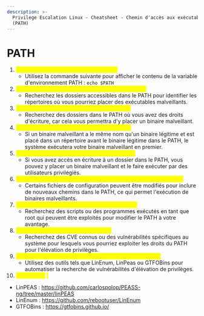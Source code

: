 ```yaml
---
description: >-
  Privilege Escalation Linux - Cheatsheet - Chemin d'accès aux exécutables
  (PATH)
---
```


# PATH

1. <mark style="color:yellow;">Vérification des droits d'accès au PATH :</mark>
   * Utilisez la commande suivante pour afficher le contenu de la variable d'environnement PATH : `echo $PATH`
2. <mark style="color:yellow;">Vérification des dossiers accessibles dans le PATH :</mark>
   * Recherchez les dossiers accessibles dans le PATH pour identifier les répertoires où vous pourriez placer des exécutables malveillants.
3. <mark style="color:yellow;">Recherche de dossiers avec droits d'écriture :</mark>
   * Recherchez des dossiers dans le PATH où vous avez des droits d'écriture, car cela vous permettra d'y placer un binaire malveillant.
4. <mark style="color:yellow;">Exploitation de l'ordre de recherche du PATH :</mark>
   * Si un binaire malveillant a le même nom qu'un binaire légitime et est placé dans un répertoire avant le binaire légitime dans le PATH, le système exécutera votre binaire malveillant en premier.
5. <mark style="color:yellow;">Exploitation d'un dossier avec droits d'écriture :</mark>
   * Si vous avez accès en écriture à un dossier dans le PATH, vous pouvez y placer un binaire malveillant et le faire exécuter par des utilisateurs privilégiés.
6. <mark style="color:yellow;">Utilisation de fichiers de configuration avec droits de modification :</mark>
   * Certains fichiers de configuration peuvent être modifiés pour inclure de nouveaux chemins dans le PATH, ce qui permet l'exécution de binaires malveillants.
7. <mark style="color:yellow;">Recherche de scripts exécutés en tant que root :</mark>
   * Recherchez des scripts ou des programmes exécutés en tant que root qui peuvent être exploités pour modifier le PATH à votre avantage.
8. <mark style="color:yellow;">Recherche de vulnérabilités connues :</mark>
   * Recherchez des CVE connus ou des vulnérabilités spécifiques au système pour lesquels vous pourriez exploiter les droits du PATH pour l'élévation de privilèges.
9. <mark style="color:yellow;">Utilisation d'outils de recherche d'élévation de privilèges :</mark>
   * Utilisez des outils tels que LinEnum, LinPeas ou GTFOBins pour automatiser la recherche de vulnérabilités d'élévation de privilèges.
10. _<mark style="color:yellow;">Ressources</mark>_ <mark style="color:yellow;"></mark><mark style="color:yellow;">:</mark>

* LinPEAS : https://github.com/carlospolop/PEASS-ng/tree/master/linPEAS
* LinEnum : https://github.com/rebootuser/LinEnum
* GTFOBins : https://gtfobins.github.io/
